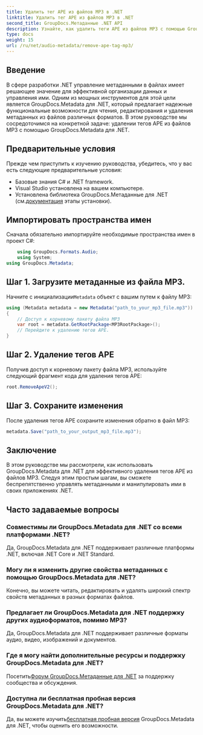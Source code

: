```yaml
---
title: Удалить тег APE из файлов MP3 в .NET
linktitle: Удалить тег APE из файлов MP3 в .NET
second_title: GroupDocs.Метаданные .NET API
description: Узнайте, как удалить теги APE из файлов MP3 с помощью GroupDocs.Metadata для .NET. Легко управляйте метаданными в своих приложениях .NET.
type: docs
weight: 15
url: /ru/net/audio-metadata/remove-ape-tag-mp3/
---
```

## Введение
В сфере разработки .NET управление метаданными в файлах имеет решающее значение для эффективной организации данных и управления ими. Одним из мощных инструментов для этой цели является GroupDocs.Metadata для .NET, который предлагает надежные функциональные возможности для чтения, редактирования и удаления метаданных из файлов различных форматов. В этом руководстве мы сосредоточимся на конкретной задаче: удалении тегов APE из файлов MP3 с помощью GroupDocs.Metadata для .NET. 
## Предварительные условия
Прежде чем приступить к изучению руководства, убедитесь, что у вас есть следующие предварительные условия:
- Базовые знания C# и .NET framework.
- Visual Studio установлена на вашем компьютере.
-  Установлена библиотека GroupDocs.Метаданные для .NET (см.[документация](https://reference.groupdocs.com/metadata/net/) этапы установки).

## Импортировать пространства имен
Сначала обязательно импортируйте необходимые пространства имен в проект C#:
```csharp
    using GroupDocs.Formats.Audio;
    using System;
using GroupDocs.Metadata;
```
## Шаг 1. Загрузите метаданные из файла MP3.
 Начните с инициализации`Metadata` объект с вашим путем к файлу MP3:
```csharp
using (Metadata metadata = new Metadata("path_to_your_mp3_file.mp3"))
{
    // Доступ к корневому пакету файла MP3
    var root = metadata.GetRootPackage<MP3RootPackage>();
    // Перейдите к удалению тегов APE.
}
```
## Шаг 2. Удаление тегов APE
Получив доступ к корневому пакету файла MP3, используйте следующий фрагмент кода для удаления тегов APE:
```csharp
root.RemoveApeV2();
```
## Шаг 3. Сохраните изменения
После удаления тегов APE сохраните изменения обратно в файл MP3:
```csharp
metadata.Save("path_to_your_output_mp3_file.mp3");
```

## Заключение
В этом руководстве мы рассмотрели, как использовать GroupDocs.Metadata для .NET для эффективного удаления тегов APE из файлов MP3. Следуя этим простым шагам, вы сможете беспрепятственно управлять метаданными и манипулировать ими в своих приложениях .NET.

## Часто задаваемые вопросы
### Совместимы ли GroupDocs.Metadata для .NET со всеми платформами .NET?
Да, GroupDocs.Metadata для .NET поддерживает различные платформы .NET, включая .NET Core и .NET Standard.
### Могу ли я изменить другие свойства метаданных с помощью GroupDocs.Metadata для .NET?
Конечно, вы можете читать, редактировать и удалять широкий спектр свойств метаданных в разных форматах файлов.
### Предлагает ли GroupDocs.Metadata для .NET поддержку других аудиоформатов, помимо MP3?
Да, GroupDocs.Metadata для .NET поддерживает различные форматы аудио, видео, изображений и документов.
### Где я могу найти дополнительные ресурсы и поддержку GroupDocs.Metadata для .NET?
 Посетить[Форум GroupDocs.Метаданные для .NET](https://forum.groupdocs.com/c/metadata/14) за поддержку сообщества и обсуждения.
### Доступна ли бесплатная пробная версия GroupDocs.Metadata для .NET?
 Да, вы можете изучить[бесплатная пробная версия](https://releases.groupdocs.com/) GroupDocs.Metadata для .NET, чтобы оценить его возможности.